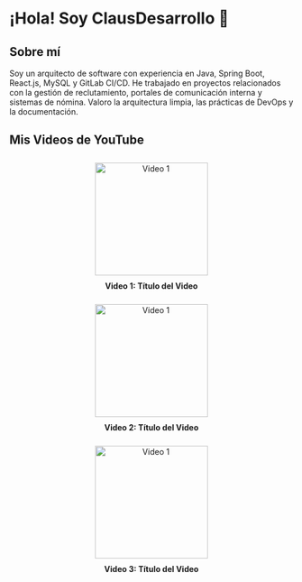 # ¡Hola! Soy ClausDesarrollo 👋

## Sobre mí

Soy un arquitecto de software con experiencia en Java, Spring Boot, React.js, MySQL y GitLab CI/CD. He trabajado en proyectos relacionados con la gestión de reclutamiento, portales de comunicación interna y sistemas de nómina. Valoro la arquitectura limpia, las prácticas de DevOps y la documentación.

## Mis Videos de YouTube

<p align="center">
  <a href="https://youtu.be/VsyNBufL10Q?si=OnoGiA0A4ZYz9kHB" target='_blank'>
    <img width='40%' src="https://img.youtube.com/vi/VsyNBufL10Q/mqdefault.jpg" alt="Video 1" style="width: 200px; margin: 10px;">
  </a>
  <br>
  <strong>Video 1: Título del Video</strong>
</p>

<p align="center">
  <a href="https://youtu.be/VsyNBufL10Q?si=OnoGiA0A4ZYz9kHB" target='_blank'>
    <img width='40%' src="https://img.youtube.com/vi/VsyNBufL10Q/mqdefault.jpg" alt="Video 1" style="width: 200px; margin: 10px;">
  </a>
  <br>
  <strong>Video 2: Título del Video</strong>
</p>

<p align="center">
  <a href="https://youtu.be/VsyNBufL10Q?si=OnoGiA0A4ZYz9kHB" target='_blank'>
    <img width='40%' src="https://img.youtube.com/vi/VsyNBufL10Q/mqdefault.jpg" alt="Video 1" style="width: 200px; margin: 10px;">
  </a>
  <br>
  <strong>Video 3: Título del Video</strong>
</p>
